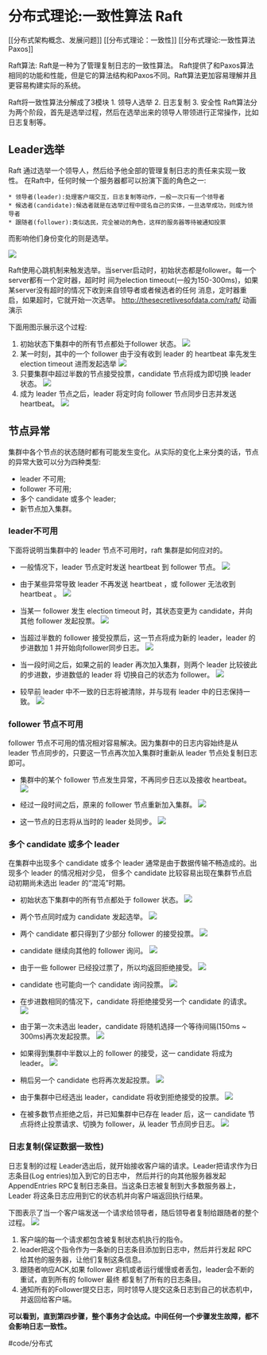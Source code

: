 # 分布式理论:一致性算法 Raft 
[[分布式架构概念、发展问题]]
[[分布式理论：一致性]]
[[分布式理论:一致性算法 Paxos]]

Raft算法: Raft是一种为了管理复制日志的一致性算法。 Raft提供了和Paxos算法相同的功能和性能，但是它的算法结构和Paxos不同。Raft算法更加容易理解并且更容易构建实际的系统。

Raft将一致性算法分解成了3模块 
	1. 领导人选举 
	2. 日志复制 
	3. 安全性 
Raft算法分为两个阶段，首先是选举过程，然后在选举出来的领导人带领进行正常操作，比如日志复制等。 

## Leader选举 
Raft 通过选举一个领导人，然后给予他全部的管理复制日志的责任来实现一致性。 在Raft中，任何时候一个服务器都可以扮演下面的角色之一: 

	* 领导者(leader):处理客户端交互，日志复制等动作，一般一次只有一个领导者 
	* 候选者(candidate):候选者就是在选举过程中提名自己的实体，一旦选举成功，则成为领导者 
	* 跟随者(follower):类似选民，完全被动的角色，这样的服务器等待被通知投票 

而影响他们身份变化的则是选举。 

![](%E5%88%86%E5%B8%83%E5%BC%8F%E7%90%86%E8%AE%BA%E4%B8%80%E8%87%B4%E6%80%A7%E7%AE%97%E6%B3%95%20Raft/page37image55278416.png) 

Raft使用心跳机制来触发选举。当server启动时，初始状态都是follower。每一个server都有一个定时器，超时时 间为election timeout(一般为150-300ms)，如果某server没有超时的情况下收到来自领导者或者候选者的任何 消息，定时器重启，如果超时，它就开始一次选举。 
http://thesecretlivesofdata.com/raft/ 动画演示 

下面用图示展示这个过程: 

1. 初始状态下集群中的所有节点都处于follower 状态。 
![](%E5%88%86%E5%B8%83%E5%BC%8F%E7%90%86%E8%AE%BA%E4%B8%80%E8%87%B4%E6%80%A7%E7%AE%97%E6%B3%95%20Raft/page37image55263856.png) 
2. 某一时刻，其中的一个 follower 由于没有收到 leader 的 heartbeat 率先发生 election timeout 进而发起选举 
![](%E5%88%86%E5%B8%83%E5%BC%8F%E7%90%86%E8%AE%BA%E4%B8%80%E8%87%B4%E6%80%A7%E7%AE%97%E6%B3%95%20Raft/page37image55277792.png) 
3. 只要集群中超过半数的节点接受投票，candidate 节点将成为即切换 leader 状态。 
![](%E5%88%86%E5%B8%83%E5%BC%8F%E7%90%86%E8%AE%BA%E4%B8%80%E8%87%B4%E6%80%A7%E7%AE%97%E6%B3%95%20Raft/page38image55265728.png) 
4. 成为 leader 节点之后，leader 将定时向 follower 节点同步日志并发送 heartbeat。 
![](%E5%88%86%E5%B8%83%E5%BC%8F%E7%90%86%E8%AE%BA%E4%B8%80%E8%87%B4%E6%80%A7%E7%AE%97%E6%B3%95%20Raft/page38image55266768.png) 


## 节点异常
集群中各个节点的状态随时都有可能发生变化。从实际的变化上来分类的话，节点的异常大致可以分为四种类型: 
* leader 不可用;
* follower 不可用;
* 多个 candidate 或多个 leader; 
* 新节点加入集群。 

### leader不可用
下面将说明当集群中的 leader 节点不可用时，raft 集群是如何应对的。 
* 一般情况下，leader 节点定时发送 heartbeat 到 follower 节点。 
![](%E5%88%86%E5%B8%83%E5%BC%8F%E7%90%86%E8%AE%BA%E4%B8%80%E8%87%B4%E6%80%A7%E7%AE%97%E6%B3%95%20Raft/page39image55290848.png) 
* 由于某些异常导致 leader 不再发送 heartbeat ，或 follower 无法收到 heartbeat 。 
![](%E5%88%86%E5%B8%83%E5%BC%8F%E7%90%86%E8%AE%BA%E4%B8%80%E8%87%B4%E6%80%A7%E7%AE%97%E6%B3%95%20Raft/page39image55297872.png)

* 当某一 follower 发生 election timeout 时，其状态变更为 candidate，并向其他 follower 发起投票。 
![](%E5%88%86%E5%B8%83%E5%BC%8F%E7%90%86%E8%AE%BA%E4%B8%80%E8%87%B4%E6%80%A7%E7%AE%97%E6%B3%95%20Raft/page39image55305984.png)

* 当超过半数的 follower 接受投票后，这一节点将成为新的 leader，leader 的步进数加 1 并开始向follower同步日志。 
![](%E5%88%86%E5%B8%83%E5%BC%8F%E7%90%86%E8%AE%BA%E4%B8%80%E8%87%B4%E6%80%A7%E7%AE%97%E6%B3%95%20Raft/page40image55281072.png)

* 当一段时间之后，如果之前的 leader 再次加入集群，则两个 leader 比较彼此的步进数，步进数低的 leader 将 切换自己的状态为 follower。 
![](%E5%88%86%E5%B8%83%E5%BC%8F%E7%90%86%E8%AE%BA%E4%B8%80%E8%87%B4%E6%80%A7%E7%AE%97%E6%B3%95%20Raft/page40image55286480.png)

* 较早前 leader 中不一致的日志将被清除，并与现有 leader 中的日志保持一致。 
![](%E5%88%86%E5%B8%83%E5%BC%8F%E7%90%86%E8%AE%BA%E4%B8%80%E8%87%B4%E6%80%A7%E7%AE%97%E6%B3%95%20Raft/page40image55286688.png)

### follower 节点不可用
follower 节点不可用的情况相对容易解决。因为集群中的日志内容始终是从 leader 节点同步的，只要这一节点再次加入集群时重新从 leader 节点处复制日志即可。

* 集群中的某个 follower 节点发生异常，不再同步日志以及接收 heartbeat。 
![](%E5%88%86%E5%B8%83%E5%BC%8F%E7%90%86%E8%AE%BA%E4%B8%80%E8%87%B4%E6%80%A7%E7%AE%97%E6%B3%95%20Raft/page41image55287936.png) 

* 经过一段时间之后，原来的 follower 节点重新加入集群。 
![](%E5%88%86%E5%B8%83%E5%BC%8F%E7%90%86%E8%AE%BA%E4%B8%80%E8%87%B4%E6%80%A7%E7%AE%97%E6%B3%95%20Raft/page41image55292928.png)  

* 这一节点的日志将从当时的 leader 处同步。 
![](%E5%88%86%E5%B8%83%E5%BC%8F%E7%90%86%E8%AE%BA%E4%B8%80%E8%87%B4%E6%80%A7%E7%AE%97%E6%B3%95%20Raft/page41image55292096.png) 

### 多个 candidate 或多个 leader
在集群中出现多个 candidate 或多个 leader 通常是由于数据传输不畅造成的。出现多个 leader 的情况相对少见， 
但多个 candidate 比较容易出现在集群节点启动初期尚未选出 leader 的“混沌”时期。 

* 初始状态下集群中的所有节点都处于 follower 状态。 
![](%E5%88%86%E5%B8%83%E5%BC%8F%E7%90%86%E8%AE%BA%E4%B8%80%E8%87%B4%E6%80%A7%E7%AE%97%E6%B3%95%20Raft/page42image55283776.png) 

* 两个节点同时成为 candidate 发起选举。 
![](%E5%88%86%E5%B8%83%E5%BC%8F%E7%90%86%E8%AE%BA%E4%B8%80%E8%87%B4%E6%80%A7%E7%AE%97%E6%B3%95%20Raft/page42image55243776.png)

* 两个 candidate 都只得到了少部分 follower 的接受投票。 
![](%E5%88%86%E5%B8%83%E5%BC%8F%E7%90%86%E8%AE%BA%E4%B8%80%E8%87%B4%E6%80%A7%E7%AE%97%E6%B3%95%20Raft/page42image55244816.png)

*  candidate 继续向其他的 follower 询问。 
![](%E5%88%86%E5%B8%83%E5%BC%8F%E7%90%86%E8%AE%BA%E4%B8%80%E8%87%B4%E6%80%A7%E7%AE%97%E6%B3%95%20Raft/page43image55262032.png)

* 由于一些 follower 已经投过票了，所以均返回拒绝接受。 
![](%E5%88%86%E5%B8%83%E5%BC%8F%E7%90%86%E8%AE%BA%E4%B8%80%E8%87%B4%E6%80%A7%E7%AE%97%E6%B3%95%20Raft/page43image55258912.png)

* candidate 也可能向一个 candidate 询问投票。 
![](%E5%88%86%E5%B8%83%E5%BC%8F%E7%90%86%E8%AE%BA%E4%B8%80%E8%87%B4%E6%80%A7%E7%AE%97%E6%B3%95%20Raft/page43image55259536.png)
 
* 在步进数相同的情况下，candidate 将拒绝接受另一个 candidate 的请求。 
![](%E5%88%86%E5%B8%83%E5%BC%8F%E7%90%86%E8%AE%BA%E4%B8%80%E8%87%B4%E6%80%A7%E7%AE%97%E6%B3%95%20Raft/page44image55265312.png)
* 由于第一次未选出 leader，candidate 将随机选择一个等待间隔(150ms ~ 300ms)再次发起投票。 
![](%E5%88%86%E5%B8%83%E5%BC%8F%E7%90%86%E8%AE%BA%E4%B8%80%E8%87%B4%E6%80%A7%E7%AE%97%E6%B3%95%20Raft/page44image55265936.png)

* 如果得到集群中半数以上的 follower 的接受，这一 candidate 将成为 leader。 
![](%E5%88%86%E5%B8%83%E5%BC%8F%E7%90%86%E8%AE%BA%E4%B8%80%E8%87%B4%E6%80%A7%E7%AE%97%E6%B3%95%20Raft/page44image55270512.png)

* 稍后另一个 candidate 也将再次发起投票。 
![](%E5%88%86%E5%B8%83%E5%BC%8F%E7%90%86%E8%AE%BA%E4%B8%80%E8%87%B4%E6%80%A7%E7%AE%97%E6%B3%95%20Raft/page45image55266976.png)

* 由于集群中已经选出 leader，candidate 将收到拒绝接受的投票。 
![](%E5%88%86%E5%B8%83%E5%BC%8F%E7%90%86%E8%AE%BA%E4%B8%80%E8%87%B4%E6%80%A7%E7%AE%97%E6%B3%95%20Raft/page45image55280864.png)

* 在被多数节点拒绝之后，并已知集群中已存在 leader 后，这一 candidate 节点将终止投票请求、切换为 follower，从 leader 节点同步日志。 
![](%E5%88%86%E5%B8%83%E5%BC%8F%E7%90%86%E8%AE%BA%E4%B8%80%E8%87%B4%E6%80%A7%E7%AE%97%E6%B3%95%20Raft/page45image55282944.png)

### 日志复制(保证数据一致性)
日志复制的过程 
	Leader选出后，就开始接收客户端的请求。Leader把请求作为日志条目(Log entries)加入到它的日志中， 然后并行的向其他服务器发起 AppendEntries RPC复制日志条目。当这条日志被复制到大多数服务器上，Leader 将这条日志应用到它的状态机并向客户端返回执行结果。 

下图表示了当一个客户端发送一个请求给领导者，随后领导者复制给跟随者的整个过程。
![](%E5%88%86%E5%B8%83%E5%BC%8F%E7%90%86%E8%AE%BA%E4%B8%80%E8%87%B4%E6%80%A7%E7%AE%97%E6%B3%95%20Raft/page46image55292304.png) 
 
1. 客户端的每一个请求都包含被复制状态机执行的指令。 
2. leader把这个指令作为一条新的日志条目添加到日志中，然后并行发起 RPC 给其他的服务器，让他们复制这条信息。
3. 跟随者响应ACK,如果 follower 宕机或者运行缓慢或者丢包，leader会不断的重试，直到所有的 follower 最终 都复制了所有的日志条目。 
4. 通知所有的Follower提交日志，同时领导人提交这条日志到自己的状态机中，并返回给客户端。 

**可以看到，直到第四步骤，整个事务才会达成。中间任何一个步骤发生故障，都不会影响日志一致性。**

#code/分布式